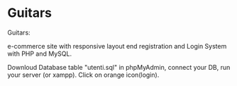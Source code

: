 # Guitars
Guitars:

e-commerce site with responsive layout end registration and Login System with PHP and MySQL.

Downloud Database table "utenti.sql" in phpMyAdmin, connect your DB, run your server (or xampp). Click on orange icon(login).
